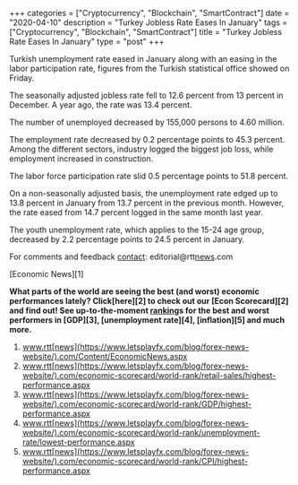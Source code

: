 +++
categories = ["Cryptocurrency", "Blockchain", "SmartContract"]
date = "2020-04-10"
description = "Turkey Jobless Rate Eases In January"
tags = ["Cryptocurrency", "Blockchain", "SmartContract"]
title = "Turkey Jobless Rate Eases In January"
type = "post"
+++

Turkish unemployment rate eased in January along with an easing in the
labor participation rate, figures from the Turkish statistical office
showed on Friday.

The seasonally adjusted jobless rate fell to 12.6 percent from 13
percent in December. A year ago, the rate was 13.4 percent.

The number of unemployed decreased by 155,000 persons to 4.60 million.  
  
The employment rate decreased by 0.2 percentage points to 45.3 percent.
Among the different sectors, industry logged the biggest job loss, while
employment increased in construction.  
  
The labor force participation rate slid 0.5 percentage points to 51.8
percent.  
  
On a non-seasonally adjusted basis, the unemployment rate edged up to
13.8 percent in January from 13.7 percent in the previous month.
However, the rate eased from 14.7 percent logged in the same month last
year.

The youth unemployment rate, which applies to the 15-24 age group,
decreased by 2.2 percentage points to 24.5 percent in January.

For comments and feedback [contact](https://www.playgroundfx.com/contact/): editorial@rtt[news](https://www.letsplayfx.com/blog/forex-news-website/).com

[Economic News][1]

 **What parts of the world are seeing the best (and worst) economic
performances lately? Click[here][2] to check out our [Econ Scorecard][2]
and find out! See up-to-the-moment [ranking](https://www.playgroundfx.com/blog/crypto-exchange-ranking/)s for the best and worst
performers in [GDP][3], [unemployment rate][4], [inflation][5] and much
more.**

   1. www.rtt[news](https://www.letsplayfx.com/blog/forex-news-website/).com/Content/EconomicNews.aspx
   2. www.rtt[news](https://www.letsplayfx.com/blog/forex-news-website/).com/economic-scorecard/world-rank/retail-sales/highest-performance.aspx
   3. www.rtt[news](https://www.letsplayfx.com/blog/forex-news-website/).com/economic-scorecard/world-rank/GDP/highest-performance.aspx
   4. www.rtt[news](https://www.letsplayfx.com/blog/forex-news-website/).com/economic-scorecard/world-rank/unemployment-rate/lowest-performance.aspx
   5. www.rtt[news](https://www.letsplayfx.com/blog/forex-news-website/).com/economic-scorecard/world-rank/CPI/highest-performance.aspx
